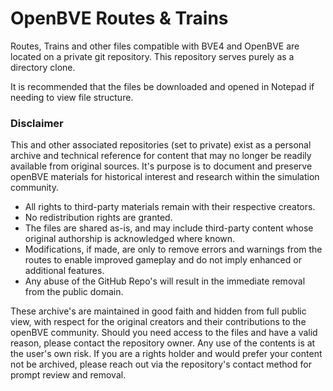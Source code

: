 # OpenBVE Routes & Trains

Routes, Trains and other files compatible with BVE4 and OpenBVE are located on a private git repository. This repository serves purely as a directory clone.

It is recommended that the files be downloaded and opened in Notepad if needing to view file structure.

### Disclaimer
This and other associated repositories (set to private) exist as a personal archive and technical reference for content that may no longer be readily available from original sources. It's purpose is to document and preserve openBVE materials for historical interest and research within the simulation community.

- All rights to third-party materials remain with their respective creators.
- No redistribution rights are granted.
- The files are shared as-is, and may include third-party content whose original authorship is acknowledged where known.
- Modifications, if made, are only to remove errors and warnings from the routes to enable improved gameplay and do not imply enhanced or additional features.
- Any abuse of the GitHub Repo's will result in the immediate removal from the public domain.

These archive's are maintained in good faith and hidden from full public view, with respect for the original creators and their contributions to the openBVE community. Should you need access to the files and have a valid reason, please contact the repository owner. Any use of the contents is at the user's own risk. If you are a rights holder and would prefer your content not be archived, please reach out via the repository's contact method for prompt review and removal.
